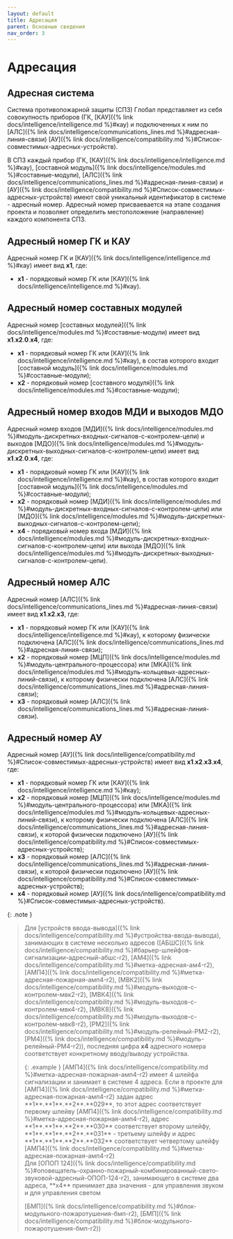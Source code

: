 ```yaml
---
layout: default
title: Адресация
parent: Основные сведения
nav_order: 3
---
```


# Адресация
## Адресная система
Система противопожарной защиты (СПЗ) Глобал представляет из себя совокупность приборов (ГК, [КАУ]({% link docs/intelligence/intelligence.md %}#кау) и подключенных к ним по [АЛС]({% link docs/intelligence/communications_lines.md %}#адресная-линия-связи) [АУ]({% link docs/intelligence/compatibility.md %}#Список-совместимых-адресных-устройств).

В СПЗ каждый прибор (ГК, [КАУ]({% link docs/intelligence/intelligence.md %}#кау), [составной модуль]({% link docs/intelligence/modules.md %}#составные-модули), [АЛС]({% link docs/intelligence/communications_lines.md %}#адресная-линия-связи) и [АУ]({% link docs/intelligence/compatibility.md %}#Список-совместимых-адресных-устройств) имеют свой уникальный идентификатор в системе - адресный номер. Адресный номер присваевается на этапе создания проекта и позволяет определить местоположение (направление) каждого компонента СПЗ.

## Адресный номер ГК и КАУ
Адресный номер ГК и [КАУ]({% link docs/intelligence/intelligence.md %}#кау) имеет вид **x1**, где:
- **x1** - порядковый номер ГК или [КАУ]({% link docs/intelligence/intelligence.md %}#кау).

## Адресный номер составных модулей
Адресный номер [составных модулей]({% link docs/intelligence/modules.md %}#составные-модули) имеет вид **x1**.**x2**.**0**.**x4**, где:
- **x1** - порядковый номер ГК или [КАУ]({% link docs/intelligence/intelligence.md %}#кау), в состав которого входит [составной модуль]({% link docs/intelligence/modules.md %}#составные-модули);
- **x2** - порядковый номер [составного модуля]({% link docs/intelligence/modules.md %}#составные-модули);

## Адресный номер входов МДИ и выходов МДО
Адресный номер входов [МДИ]({% link docs/intelligence/modules.md %}#модуль-дискретных-входных-сигналов-с-контролем-цепи) и выходов [МДО]({% link docs/intelligence/modules.md %}#модуль-дискретных-выходных-сигналов-с-контролем-цепи) имеет вид **x1**.**x2**.**0**.**x4**, где:
- **x1** - порядковый номер ГК или [КАУ]({% link docs/intelligence/intelligence.md %}#кау), в состав которого входит [составной модуль]({% link docs/intelligence/modules.md %}#составные-модули);
- **x2** - порядковый номер [МДИ]({% link docs/intelligence/modules.md %}#модуль-дискретных-входных-сигналов-с-контролем-цепи) или [МДО]({% link docs/intelligence/modules.md %}#модуль-дискретных-выходных-сигналов-с-контролем-цепи);
- **x4** - порядковый номер входа [МДИ]({% link docs/intelligence/modules.md %}#модуль-дискретных-входных-сигналов-с-контролем-цепи) или выхода [МДО]({% link docs/intelligence/modules.md %}#модуль-дискретных-выходных-сигналов-с-контролем-цепи).

## Адресный номер АЛС
Адресный номер [АЛС]({% link docs/intelligence/communications_lines.md %}#адресная-линия-связи) имеет вид **x1**.**x2**.**x3**, где:
- **x1** - порядковый номер ГК или [КАУ]({% link docs/intelligence/intelligence.md %}#кау), к которому физически подключена [АЛС]({% link docs/intelligence/communications_lines.md %}#адресная-линия-связи);
- **x2** - порядковый номер [МЦП]({% link docs/intelligence/modules.md %}#модуль-центрального-процессора) или [МКА]({% link docs/intelligence/modules.md %}#модуль-кольцевых-адресных-линий-связи), к которому физически подключена [АЛС]({% link docs/intelligence/communications_lines.md %}#адресная-линия-связи);
- **x3** - порядковый номер [АЛС]({% link docs/intelligence/communications_lines.md %}#адресная-линия-связи).

## Адресный номер АУ
Адресный номер [АУ]({% link docs/intelligence/compatibility.md %}#Список-совместимых-адресных-устройств) имеет вид **x1**.**x2**.**x3**.**x4**, где:
- **x1** - порядковый номер ГК или [КАУ]({% link docs/intelligence/intelligence.md %}#кау);
- **x2** - порядковый номер [МЦП]({% link docs/intelligence/modules.md %}#модуль-центрального-процессора) или [МКА]({% link docs/intelligence/modules.md %}#модуль-кольцевых-адресных-линий-связи), к которому физически подключена [АЛС]({% link docs/intelligence/communications_lines.md %}#адресная-линия-связи), к которой физически подключено [АУ]({% link docs/intelligence/compatibility.md %}#Список-совместимых-адресных-устройств);
- **x3** - порядковый номер [АЛС]({% link docs/intelligence/communications_lines.md %}#адресная-линия-связи), к которой физически подключено [АУ]({% link docs/intelligence/compatibility.md %}#Список-совместимых-адресных-устройств);
- **x4** - порядковый номер [АУ]({% link docs/intelligence/compatibility.md %}#Список-совместимых-адресных-устройств).

{: .note }
>Для [устройств ввода-вывода]({% link docs/intelligence/compatibility.md %}#устройства-ввода-вывода), занимающих в системе несколько адресов ([АБШС]({% link docs/intelligence/compatibility.md %}#барьер-шлейфов-сигнализации-адресный-абшс-r2), [АМ4]({% link docs/intelligence/compatibility.md %}#метка-адресная-ам4-r2), [АМП4]({% link docs/intelligence/compatibility.md %}#метка-адресная-пожарная-амп4-r2), [МВК2]({% link docs/intelligence/compatibility.md %}#модуль-выходов-с-контролем-мвк2-r2), [МВК4]({% link docs/intelligence/compatibility.md %}#модуль-выходов-с-контролем-мвк4-r2), [МВК8]({% link docs/intelligence/compatibility.md %}#модуль-выходов-с-контролем-мвк8-r2), [РМ2]({% link docs/intelligence/compatibility.md %}#модуль-релейный-РМ2-r2), [РМ4]({% link docs/intelligence/compatibility.md %}#модуль-релейный-РМ4-r2)), последняя цифра **x4** адресного номера соответствует конкретному вводу/выводу устройства.
> <div markdown="block">
> {: .example }
> [АМП4]({% link docs/intelligence/compatibility.md %}#метка-адресная-пожарная-амп4-r2) имеет 4 шлейфа сигнализации и занимает в системе 4 адреса. Если в проекте для [АМП4]({% link docs/intelligence/compatibility.md %}#метка-адресная-пожарная-амп4-r2) задан адрес **1**.**1**.**2**.**029**, то этот адрес соответствует первому шлейву [АМП4]({% link docs/intelligence/compatibility.md %}#метка-адресная-пожарная-амп4-r2), адрес **1**.**1**.**2**.**030** соответствует второму шлейфу, **1**.**1**.**2**.**031** - третьему шлейфу и адрес **1**.**1**.**2**.**032** соответствует четвертому шлейфу [АМП4]({% link docs/intelligence/compatibility.md %}#метка-адресная-пожарная-амп4-r2)
> </div>
> Для [ОПОП 124]({% link docs/intelligence/compatibility.md %}#оповещатель-охранно-пожарный-комбинированный-свето-звуковой-адресный-ОПОП-124-r2), занимающего в системе два адреса, **x4** принимает два значения - для управления звуком и для управления светом
>
> [БМП]({% link docs/intelligence/compatibility.md %}#блок-модульного-пожаротушения-бмп-r2), [БМП]({% link docs/intelligence/compatibility.md %}#блок-модульного-пожаротушения-бмп-r2))
